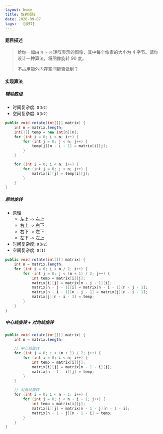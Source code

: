```yaml
---
layout: home
title: 旋转矩阵
date: 2020-09-07
tags:   [旋转]
---
```


#### 题目描述

> 给你一幅由 `N × N` 矩阵表示的图像，其中每个像素的大小为 4 字节。请你设计一种算法，将图像旋转 90 度。
>
> 不占用额外内存空间能否做到？

#### 实现算法

##### 辅助数组

* 时间复杂度: `O(N2)`
* 空间复杂度: `O(N2)`

```java
public void rotate(int[][] matrix) {
    int n = matrix.length;
    int[][] temp = new int[n][n];
    for (int i = 0; i < n; i++) {
        for (int j = 0; j < n; j++) {
            temp[j][n - i - 1] = matrix[i][j];
        }
    }

    for (int i = 0; i < n; i++) {
        for (int j = 0; j < n; j++) {
            matrix[i][j] = temp[i][j];
        }
    }
}
```

##### 原地旋转

* 原理
    * 左上 `->` 右上
    * 右上 `->` 右下
    * 右下 `->` 左下
    * 左下 `->` 左上
* 时间复杂度: `O(N2)`
* 空间复杂度: `O(1)`

```java
public void rotate(int[][] matrix) {
    int n = matrix.length;
    for (int i = 0; i < n / 2; i++) {
        for (int j = 0; j < (n + 1) / 2; j++) {
            int temp = matrix[i][j];
            matrix[i][j] = matrix[n - j - 1][i];
            matrix[n - j - 1][i] = matrix[n - i - 1][n - j - 1];
            matrix[n - i - 1][n - j - 1] = matrix[j][n - i - 1];
            matrix[j][n - i - 1] = temp;
        }
    }
}
```

##### 中心线旋转 + 对角线旋转

```java
public void rotate(int[][] matrix) {
    int n = matrix.length;

    // 中心线旋转
    for (int j = 0; j < (n + 1) / 2; j++) {
        for (int i = 0; i < n; i++) {
            int temp = matrix[i][j];
            matrix[i][j] = matrix[n - 1 - i][j];
            matrix[n - 1 - i][j] = temp;
        }
    }

    // 对角线旋转
    for (int i = 0; i < n - 1; i++) {
        for (int j = 0; j < n - i - 1; j++) {
            int temp = matrix[i][j];
            matrix[i][j] = matrix[n - 1 - j][n - 1 - i];
            matrix[n - 1 - j][n - 1 - i] = temp;
        }
    }
}
```
